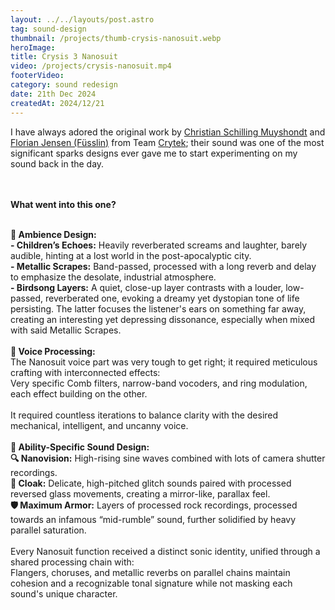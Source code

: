 ```yaml
---
layout: ../../layouts/post.astro
tag: sound-design
thumbnail: /projects/thumb-crysis-nanosuit.webp
heroImage:
title: Crysis 3 Nanosuit
video: /projects/crysis-nanosuit.mp4
footerVideo: 
category: sound redesign
date: 21th Dec 2024
createdAt: 2024/12/21
---
```

  <div>
    I have always adored the original work by <a href="https://www.linkedin.com/in/christian-schilling-muyshondt-b728955" target="_blank" rel="noopener noreferrer">Christian Schilling Muyshondt</a> and <a href="https://www.linkedin.com/in/florian-jensen-f%C3%BCsslin-430a824" target="_blank" rel="noopener noreferrer">Florian Jensen (Füsslin)</a> from Team <a href="https://www.crytek.com/" target="_blank" rel="noopener noreferrer">Crytek</a>; their sound was one of the most significant sparks designs ever gave me to start experimenting on my sound back in the day.
  </div><br><br>

  <b>What went into this one?</b><br><br>

  <div>
    <b>🌆 Ambience Design:</b><br>
    </div>
    <div>
      <b>- Children’s Echoes:</b> Heavily reverberated screams and laughter, barely audible, hinting at a lost world in the post-apocalyptic city.<br>
    </div>
    <div>
      <b>- Metallic Scrapes:</b> Band-passed, processed with a long reverb and delay to emphasize the desolate, industrial atmosphere.<br>
    </div>
    <div>
      <b>- Birdsong Layers:</b> A quiet, close-up layer contrasts with a louder, low-passed, reverberated one, evoking a dreamy yet dystopian tone of life persisting. The latter focuses the listener's ears on something far away, creating an interesting yet depressing dissonance, especially when mixed with said Metallic Scrapes.<br>
    </div>
  </div><br>

  <div>
    <b>🎤 Voice Processing:</b><br>
 </div>
    <div>
      The Nanosuit voice part was very tough to get right; it required meticulous crafting with interconnected effects:<br>
</div>
      Very specific Comb filters, narrow-band vocoders, and ring modulation, each effect building on the other.<br><br>
</div>
      It required countless iterations to balance clarity with the desired mechanical, intelligent, and uncanny voice.
  </div><br><br>

  <div>
    <b>🎰 Ability-Specific Sound Design:</b><br>
 </div>
    <div>
      <b>🔍 Nanovision:</b> High-rising sine waves combined with lots of camera shutter recordings.<br>
    </div>
    <div>
      <b>🌌 Cloak:</b> Delicate, high-pitched glitch sounds paired with processed reversed glass movements, creating a mirror-like, parallax feel.<br>
    </div>
    <div>
      <b>🛡️ Maximum Armor:</b> Layers of processed rock recordings, processed towards an infamous “mid-rumble” sound, further solidified by heavy parallel saturation.<br>
    </div><br>
 </div>
    <div>
      Every Nanosuit function received a distinct sonic identity, unified through a shared processing chain with:<br>
      Flangers, choruses, and metallic reverbs on parallel chains maintain cohesion and a recognizable tonal signature while not masking each sound's unique character.
    </div>
  </div>
</div>
